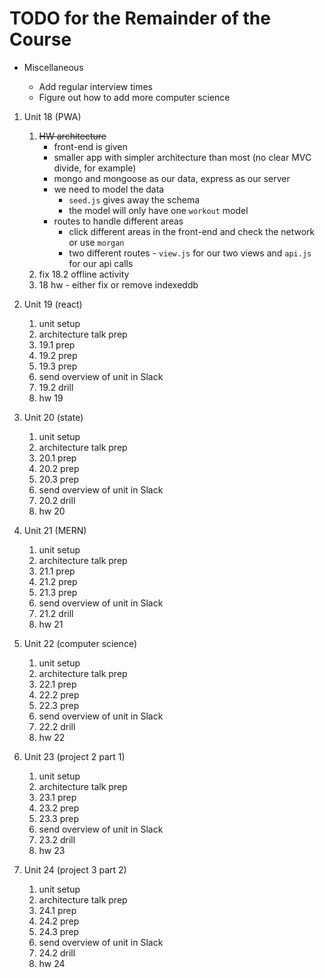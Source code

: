 # TODO for the Remainder of the Course

- Miscellaneous

  - Add regular interview times
  - Figure out how to add more computer science

1. Unit 18 (PWA)

   1. ~~HW architecture~~
      - front-end is given
      - smaller app with simpler architecture than most (no clear MVC divide, for example)
      - mongo and mongoose as our data, express as our server
      - we need to model the data
        - `seed.js` gives away the schema
        - the model will only have one `workout` model
      - routes to handle different areas
        - click different areas in the front-end and check the network or use `morgan`
        - two different routes - `view.js` for our two views and `api.js` for our api calls
   1. fix 18.2 offline activity
   1. 18 hw - either fix or remove indexeddb

1. Unit 19 (react)

   1. unit setup
   1. architecture talk prep
   1. 19.1 prep
   1. 19.2 prep
   1. 19.3 prep
   1. send overview of unit in Slack
   1. 19.2 drill
   1. hw 19

1. Unit 20 (state)

   1. unit setup
   1. architecture talk prep
   1. 20.1 prep
   1. 20.2 prep
   1. 20.3 prep
   1. send overview of unit in Slack
   1. 20.2 drill
   1. hw 20

1. Unit 21 (MERN)

   1. unit setup
   1. architecture talk prep
   1. 21.1 prep
   1. 21.2 prep
   1. 21.3 prep
   1. send overview of unit in Slack
   1. 21.2 drill
   1. hw 21

1. Unit 22 (computer science)

   1. unit setup
   1. architecture talk prep
   1. 22.1 prep
   1. 22.2 prep
   1. 22.3 prep
   1. send overview of unit in Slack
   1. 22.2 drill
   1. hw 22

1. Unit 23 (project 2 part 1)

   1. unit setup
   1. architecture talk prep
   1. 23.1 prep
   1. 23.2 prep
   1. 23.3 prep
   1. send overview of unit in Slack
   1. 23.2 drill
   1. hw 23

1. Unit 24 (project 3 part 2)

   1. unit setup
   1. architecture talk prep
   1. 24.1 prep
   1. 24.2 prep
   1. 24.3 prep
   1. send overview of unit in Slack
   1. 24.2 drill
   1. hw 24
